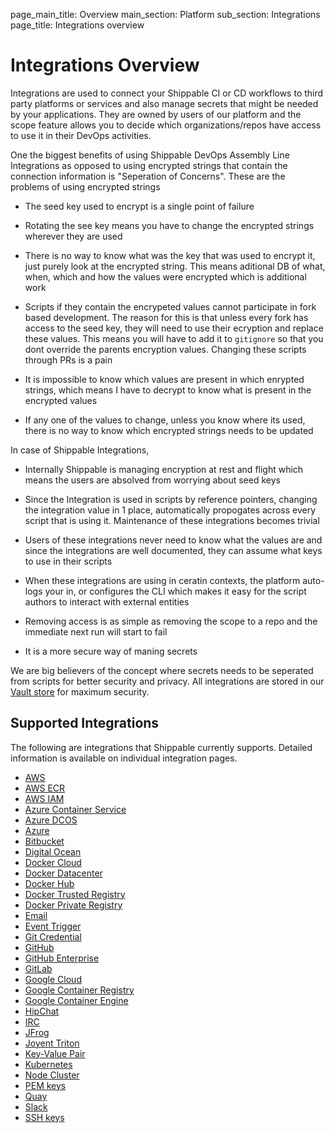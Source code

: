 page_main_title: Overview
main_section: Platform
sub_section: Integrations
page_title: Integrations overview

# Integrations Overview
Integrations are used to connect your Shippable CI or CD workflows to third party platforms or services and also manage secrets that might be needed by your applications. They are owned by users of our platform and the scope feature allows you to decide which organizations/repos have access to use it in their DevOps activities. 

One the biggest benefits of using Shippable DevOps Assembly Line Integrations as opposed to using encrypted strings that contain the connection information is "Seperation of Concerns". These are the problems of using encrypted strings

* The seed key used to encrypt is a single point of failure

* Rotating the see key means you have to change the encrypted strings wherever they are used
* There is no way to know what was the key that was used to encrypt it, just purely look at the encrypted string. This means aditional DB of what, when, which and how the values were encrypted which is additional work
* Scripts if they contain the encrypeted values cannot participate in fork based development. The reason for this is that unless every fork has access to the seed key, they will need to use their ecryption and replace these values. This means you will have to add it to `gitignore` so that you dont override the parents encryption values. Changing these scripts through PRs is a pain
* It is impossible to know which values are present in which enrypted strings, which means I have to decrypt to know what is present in the encrypted values
* If any one of the values to change, unless you know where its used, there is no way to know which encrypted strings needs to be updated

In case of Shippable Integrations,

* Internally Shippable is managing encryption at rest and flight which means the users are absolved from worrying about seed keys

* Since the Integration is used in scripts by reference pointers, changing the integration value in 1 place, automatically propogates across every script that is using it. Maintenance of these integrations becomes trivial
* Users of these integrations never need to know what the values are and since the integrations are well documented, they can assume what keys to use in their scripts
* When these integrations are using in ceratin contexts, the platform auto-logs your in, or configures the CLI which makes it easy for the script authors to interact with external entities
* Removing access is as simple as removing the scope to a repo and the immediate next run will start to fail
* It is a more secure way of maning secrets

We are big believers of the concept where secrets needs to be seperated from scripts for better security and privacy. All integrations are stored in our <a href="https://www.vaultproject.io/">Vault store</a> for maximum security.


## Supported Integrations 
The following are integrations that Shippable currently supports. Detailed information is available on individual integration pages.

- [AWS](int-aws)
- [AWS ECR](int-amazon-ecr)
- [AWS IAM](int-amazon-ecs)
- [Azure Container Service](int-azure-dcos)
- [Azure DCOS](int-azure-dcos)
- [Azure](int-azure)
- [Bitbucket](int-bitbucket)
- [Digital Ocean](int-do)
- [Docker Cloud](int-docker-cloud)
- [Docker Datacenter](int-docker-datacenter)
- [Docker Hub](int-docker-hub)
- [Docker Trusted Registry](int-docker-trusted-registry)
- [Docker Private Registry](int-docker-private-registry)
- [Email](int-email)
- [Event Trigger](int-event-trigger)
- [Git Credential](int-git-credential)
- [GitHub](int-github)
- [GitHub Enterprise](int-github-enterprise)
- [GitLab](int-gitlab)
- [Google Cloud](int-gce) 
- [Google Container Registry](int-gcr)
- [Google Container Engine](int-gke)
- [HipChat](int-hipchat)
- [IRC](int-irc)
- [JFrog](int-jfrog-artifactory)
- [Joyent Triton](int-tripub)
- [Key-Value Pair](int-key-value)
- [Kubernetes](int-kubernetes)
- [Node Cluster](int-node-cluster)
- [PEM keys](int-key-pem)
- [Quay](int-quay)
- [Slack](int-slack)
- [SSH keys](int-key-ssh)








